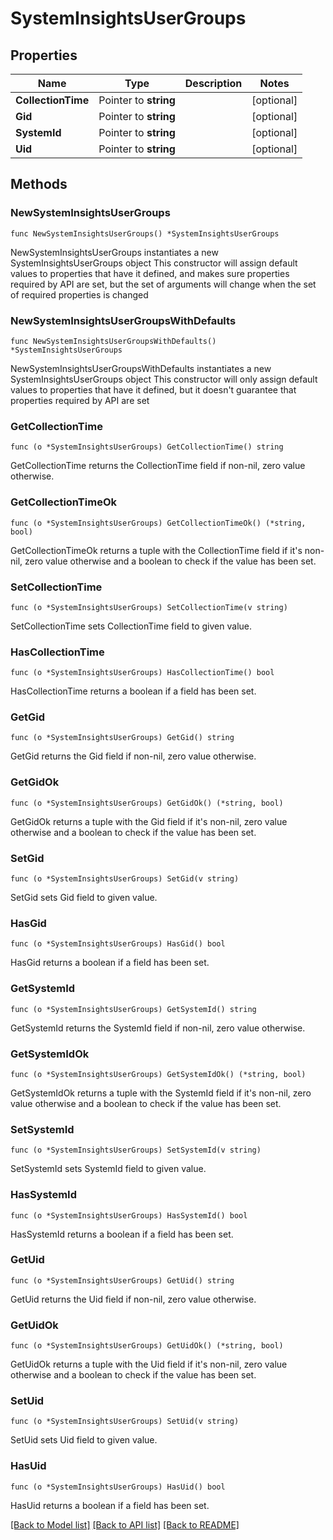 # SystemInsightsUserGroups

## Properties

Name | Type | Description | Notes
------------ | ------------- | ------------- | -------------
**CollectionTime** | Pointer to **string** |  | [optional] 
**Gid** | Pointer to **string** |  | [optional] 
**SystemId** | Pointer to **string** |  | [optional] 
**Uid** | Pointer to **string** |  | [optional] 

## Methods

### NewSystemInsightsUserGroups

`func NewSystemInsightsUserGroups() *SystemInsightsUserGroups`

NewSystemInsightsUserGroups instantiates a new SystemInsightsUserGroups object
This constructor will assign default values to properties that have it defined,
and makes sure properties required by API are set, but the set of arguments
will change when the set of required properties is changed

### NewSystemInsightsUserGroupsWithDefaults

`func NewSystemInsightsUserGroupsWithDefaults() *SystemInsightsUserGroups`

NewSystemInsightsUserGroupsWithDefaults instantiates a new SystemInsightsUserGroups object
This constructor will only assign default values to properties that have it defined,
but it doesn't guarantee that properties required by API are set

### GetCollectionTime

`func (o *SystemInsightsUserGroups) GetCollectionTime() string`

GetCollectionTime returns the CollectionTime field if non-nil, zero value otherwise.

### GetCollectionTimeOk

`func (o *SystemInsightsUserGroups) GetCollectionTimeOk() (*string, bool)`

GetCollectionTimeOk returns a tuple with the CollectionTime field if it's non-nil, zero value otherwise
and a boolean to check if the value has been set.

### SetCollectionTime

`func (o *SystemInsightsUserGroups) SetCollectionTime(v string)`

SetCollectionTime sets CollectionTime field to given value.

### HasCollectionTime

`func (o *SystemInsightsUserGroups) HasCollectionTime() bool`

HasCollectionTime returns a boolean if a field has been set.

### GetGid

`func (o *SystemInsightsUserGroups) GetGid() string`

GetGid returns the Gid field if non-nil, zero value otherwise.

### GetGidOk

`func (o *SystemInsightsUserGroups) GetGidOk() (*string, bool)`

GetGidOk returns a tuple with the Gid field if it's non-nil, zero value otherwise
and a boolean to check if the value has been set.

### SetGid

`func (o *SystemInsightsUserGroups) SetGid(v string)`

SetGid sets Gid field to given value.

### HasGid

`func (o *SystemInsightsUserGroups) HasGid() bool`

HasGid returns a boolean if a field has been set.

### GetSystemId

`func (o *SystemInsightsUserGroups) GetSystemId() string`

GetSystemId returns the SystemId field if non-nil, zero value otherwise.

### GetSystemIdOk

`func (o *SystemInsightsUserGroups) GetSystemIdOk() (*string, bool)`

GetSystemIdOk returns a tuple with the SystemId field if it's non-nil, zero value otherwise
and a boolean to check if the value has been set.

### SetSystemId

`func (o *SystemInsightsUserGroups) SetSystemId(v string)`

SetSystemId sets SystemId field to given value.

### HasSystemId

`func (o *SystemInsightsUserGroups) HasSystemId() bool`

HasSystemId returns a boolean if a field has been set.

### GetUid

`func (o *SystemInsightsUserGroups) GetUid() string`

GetUid returns the Uid field if non-nil, zero value otherwise.

### GetUidOk

`func (o *SystemInsightsUserGroups) GetUidOk() (*string, bool)`

GetUidOk returns a tuple with the Uid field if it's non-nil, zero value otherwise
and a boolean to check if the value has been set.

### SetUid

`func (o *SystemInsightsUserGroups) SetUid(v string)`

SetUid sets Uid field to given value.

### HasUid

`func (o *SystemInsightsUserGroups) HasUid() bool`

HasUid returns a boolean if a field has been set.


[[Back to Model list]](../README.md#documentation-for-models) [[Back to API list]](../README.md#documentation-for-api-endpoints) [[Back to README]](../README.md)



